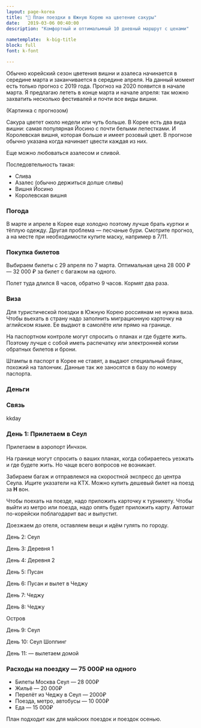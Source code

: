 ```yaml
---
layout: page-korea
title: "🌸 План поездки в Южную Корею на цветение сакуры"
date:   2019-03-06 00:40:00
description: "Комфортный и оптимальмный 10 дневный маршрут с ценами"
 
nametemplate:  k-big-title
block: full
font: k-font

---
```


Обычно корейский сезон цветения вишни и азалеса начинается в середине марта и заканчивается в середине апреля. На данный момент есть только прогноз с 2019 года. Прогноз на 2020 появится в начале марта. Я предлагаю лететь в конце марта и начале апреля: так можно захватить несколько фестивалей и почти все виды вишни.

(Картинка с прогнозом)



Сакура цветет около недели или чуть больше. В Корее есть два вида вишни: самая популярная Йосино с почти белыми лепестками. И Королевская вишня, которая больше и имеет розовый цвет. В прогнозе обычно указана когда начинает цвести каждая из них.

Еще можно любоваться азалесом и сливой. 

Последовтельность такая:

- Слива
- Азалес (обычно держиться долше сливы)
- Вишня Йосино
- Королевская вишня
  

### Погода

В марте и апреле в Корее еще холодно поэтому  лучше брать куртки и тёплую одежду. Другая проблема — песчаные бури. Смотрите прогноз, а на месте при необходимости купите маску, например в 7/11.



### Покупка билетов 

Выбираем билеты с 29 апреля по 7 марта. Оптимальная цена 28 000 ₽ — 32 000 ₽ за билет с багажом на одного.

Полет туда длился 8 часов, обратно 9 часов. Кормят два раза.

### Виза

Для туристической поездки в Южную Корею россиянам не нужна виза. Чтобы вьехать в страну надо заполнить миграционную карточку на аглийском языке. Ее выдают в самолёте или прямо на границе. 

На паспортном контроле могут спросить о планах и где будете жить. Поэтому лучше с собой иметь распечатку или электронней копии обратных билетов и брони. 

Штампы в паспорт в Корее не ставят, а выдают специальный бланк, похожий на талончик. Данные так же заносятся в базу по номеру паспорта.

### Деньги



### Связь

kkday



### День 1: Прилетаем в Сеул

Прилетаем в аэропорт Инчхон.

На границе могут спросить о ваших планах, когда собираетесь уезжать и где будете жить. Но чаще всего вопросов не возникает.

Забираем багаж и отправлемся на скоростной экспресс до центра Сеула. Ищите указатели на KTX. 
Можно купить дешевый билет на поезд за **Н** вон.



Чтобы поехать на поезде, надо приложить карточку к турникету. Чтобы выйти из метро или поезда, надо опять будет приложить карту. Автомат по-корейски поблагодарит вас и выпустит.

Доезжаем до отеля, оставляем вещи и идём гулять по городу. 


День 2: Сеул

День 3: Деревня 1

День 4: Деревня 2

День 5: Пусан

День 6: Пусан и вылет в Чеджу

День 7: Чеджу

День 8: Чеджу

Остров 

День 9: Сеул

День 10: Сеул
Шоппинг

День 11: — вылетаем домой

### Расходы на поездку — 75 000₽ на одного

- Билеты Москва Сеул — 28 000₽
- Жильё — 20 000₽
- Перелёт из Чеджу в Сеул — 2000₽
- Поезда, метро, автобусы — 10 000₽
- Еда — 15 000₽





План подходит как для майских поездок и поездок осенью.